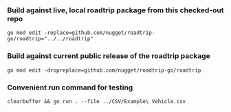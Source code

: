 ### Build against live, local roadtrip package from this checked-out repo
```
go mod edit -replace=github.com/nugget/roadtrip-go/roadtrip="../../roadtrip"
```

### Build against current public release of the roadtrip package
```
go mod edit -dropreplace=github.com/nugget/roadtrip-go/roadtrip
```

### Convenient run command for testing
```
clearbuffer && go run . --file ../CSV/Example\ Vehicle.csv
```
